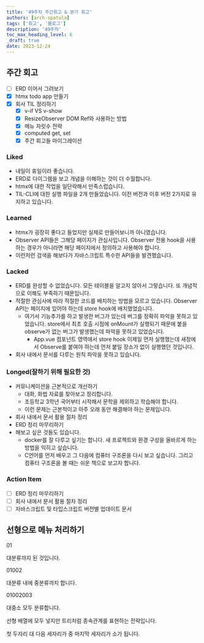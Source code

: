 ```yaml
---
title: '49주차 주간회고 & 분기 회고'
authors: [arch-spatula]
tags: ['회고', '블로그']
description: '49주차'
toc_max_heading_level: 6
_draft: true
date: 2023-12-24
---
```


<!--truncate-->

## 주간 회고

- [ ] ERD 이어서 그려보기
- [x] htmx todo app 만들기
- [x] 회사 TIL 정리하기
  - [x] v-if VS v-show
  - [x] ResizeObserver DOM Ref와 사용하는 방법
  - [x] 메뉴 자릿수 전략
  - [x] computed get, set
  - [x] 주간 회고들 마이그레이션

### Liked

- 내일이 휴일이라 좋습니다.
- ERD로 다이그렘을 보고 개념을 이해하는 것이 더 수월합니다.
- htmx에 대한 작업을 일단락해서 만족스럽습니다.
- TIL-CLI에 대한 실행 파일을 2개 만들었습니다. 이전 버전과 이후 버전 2가지로 유지하고 있습니다.

### Learned

- htmx가 굉장히 좋다고 들었지만 실제로 만들어보니까 아니였습니다.
- Observer API들은 그해당 페이지가 관심사입니다. Observer 전용 hook을 사용하는 경우가 아니라면 해당 페이지에서 정의하고 사용해야 합니다.
- 이런저런 검색을 해보다가 자바스크립트 특수한 API들을 발견했습니다.

### Lacked

- ERD를 완성할 수 없었습니다. 모든 테이블을 알고지 않아서 그렇습니다. 또 개념적으로 이해도 부족하기 때문입니다.
- 적절한 관심사에 따라 적절한 코드를 배치하는 방법을 모르고 있습니다. Observer API는 페이지에 있어야 하는데 store hook에 배치했었습니다.
  - 여기서 기능추가를 하고 발생한 버그가 있는데 버그를 정확히 파악을 못하고 있었습니다. store에서 최초 호출 시점에 onMount가 실행되기 때문에 붙을 observe가 없는 버그가 발생했는데 파악을 못하고 있었습니다.
    - App.vue 컴포넌트 영역에서 store hook 이제일 먼저 실행했는데 새창에서 Observe를 붙여야 하는데 먼저 붙일 장소가 없이 실행했던 것입니다.
- 회사 내에서 문서를 다루는 원칙 파악을 못하고 있습니다.

### Longed(잘하기 위해 필요한 것)

- 커뮤니케이션을 근본적으로 개선하기
  - 대화, 화법 자료를 찾아보고 정리합니다.
  - 초등학교 3학년 국어부터 시작해서 문학을 제외하고 학습해야 합니다.
  - 이런 문제는 근본적이고 아주 오래 동안 해결해야 하는 문제입니다.
- 회사 내에서 문서 활용 절차 정리
- ERD 정리 마무리하기
- 해보고 싶은 것들도 있습니다.
  - docker를 잘 다루고 싶기는 합니다. 새 프로젝트와 환경 구성을 올바르게 하는 방법을 익히고 싶습니다.
  - C언어를 먼저 배우고 그 다음에 컴퓨터 구조론을 다시 보고 싶습니다. 그리고 컴퓨터 구조론을 볼 때는 쉬운 책으로 보고자 합니다.

### Action Item

- [ ] ERD 정리 마무리하기
- [ ] 회사 내에서 문서 활용 절차 정리
- [ ] 자바스크립트 및 타입스크립트 버전별 업데이트 문서

<!--
## window new tab

window new tab 유틸 함수 보고 다시 정리해보겠습니다.
-->

<!-- @format -->

## 선형으로 메뉴 처리하기

01

대분류까지 된 것입니다.

01002

대분류 내에 중분류까지 합니다.

01002003

대중소 모두 분류합니다.

선형 배열에 모두 넣지만 트리처럼 종속관계를 표현하는 전략입니다.

첫 두자리 대 다음 세자리가 중 마지막 세자리가 소가 됩니다.
